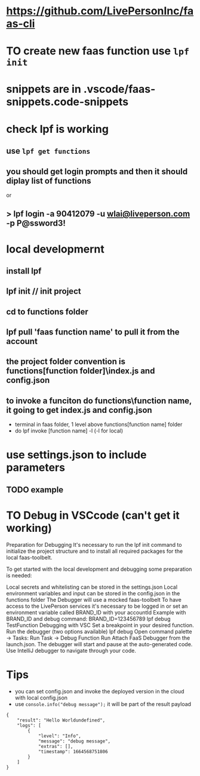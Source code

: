 # https://github.com/LivePersonInc/faas-cli

# TO create new faas function use `lpf init`

# snippets are in .vscode/faas-snippets.code-snippets

# check lpf is working

## use `lpf get functions`

## you should get login prompts and then it should diplay list of functions

or

## > lpf login -a 90412079 -u wlai@liveperson.com -p P@ssword3!

# local developmernt

## install lpf

## lpf init // init project

## cd to functions folder

## lpf pull 'faas function name' to pull it from the account

## the project folder convention is functions\[function folder]\index.js and config.json

## to invoke a funciton do functions\function name, it going to get index.js and config.json

- terminal in faas folder, 1 level above functions\[function name] folder
- do lpf invoke [function name] -l (-l for local)

# use settings.json to include parameters

## TODO example

# TO Debug in VSCcode (can't get it working)

Preparation for Debugging
It's necessary to run the lpf init command to initialize the project structure and to install all required packages for the local faas-toolbelt.

To get started with the local development and debugging some preparation is needed:

Local secrets and whitelisting can be stored in the settings.json
Local environment variables and input can be stored in the config.json in the functions folder
The Debugger will use a mocked faas-toolbelt
To have access to the LivePerson services it's necessary to be logged in or set an environment variable called BRAND_ID with your accountId
Example with BRAND_ID and debug command: BRAND_ID=123456789 lpf debug TestFunction
Debugging with VSC
Set a breakpoint in your desired function.
Run the debugger (two options available)
lpf debug <function name>
Open command palette -> Tasks: Run Task -> Debug Function
Run Attach FaaS Debugger from the launch.json.
The debugger will start and pause at the auto-generated code.
Use IntelliJ debugger to navigate through your code.

# Tips

- you can set config.json and invoke the deployed version in the cloud with local config.json
- use `console.info("debug message");` it will be part of the result payload

```
{
    "result": "Hello Worldundefined",
    "logs": [
        {
            "level": "Info",
            "message": "debug message",
            "extras": [],
            "timestamp": 1664568751806
        }
    ]
}
```
